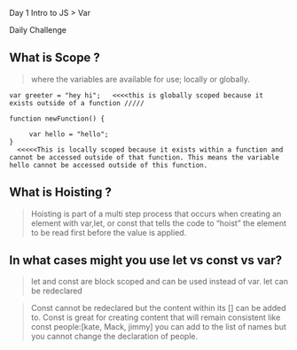 Day 1 Intro to JS > Var
 
Daily Challenge
 
 
## What is Scope ? 
> where the variables are available for use; locally or globally.
 
 
    var greeter = "hey hi";   <<<<this is globally scoped because it exists outside of a function /////
 
    function newFunction() {      

         var hello = "hello";    
    } 
      <<<<<This is locally scoped because it exists within a function and cannot be accessed outside of that function. This means the variable hello cannot be accessed outside of this function.


 
## What is Hoisting ?
> Hoisting is part of a multi step process that occurs when creating an element with var,let, or const that tells the code to “hoist” the element to be read first before the value is applied.
 
 
## In what cases might you use let vs const vs var?
> let and const are block scoped and can be used instead of var. let can be redeclared 
 
>Const cannot be redeclared but the content within its [] can be added to. Const is great for creating content that will remain consistent like const people:[kate, Mack, jimmy] you can add to the list of names but you cannot change the declaration of people.
